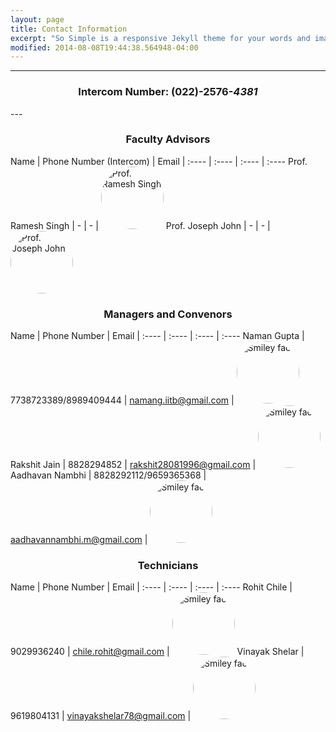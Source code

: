 ```yaml
---
layout: page
title: Contact Information
excerpt: "So Simple is a responsive Jekyll theme for your words and images."
modified: 2014-08-08T19:44:38.564948-04:00
---
```


---
<center><h3>Intercom Number: (022)-2576-<i>4381</i></h3></center>
---



<center><h3>Faculty Advisors</h3></center>

Name | Phone Number (Intercom) | Email | 
:---- | :---- | :---- | :----
Prof. Ramesh Singh | - | - | <img class="bio" src="" alt="Prof. Ramesh Singh" height="100" width="100">
Prof. Joseph John | - | - | <img class="bio" src="" alt="Prof. Joseph John" height="100" width="100">

<center><h3>Managers and Convenors</h3></center>

Name | Phone Number | Email | 
:---- | :---- | :---- | :----
Naman Gupta | 7738723389/8989409444 | [namang.iitb@gmail.com](mailto:namang.iitb@gmail.com) | <img class="bio" src="{{ site.url }}/images/naman.jpg" alt="Smiley face" height="100" width="100">
Rakshit Jain | 8828294852 | [rakshit28081996@gmail.com](mailto:rakshit28081996@gmail.com) | <img class="bio" src="{{ site.url }}/images/rakshit.jpg" alt="Smiley face" height="100" width="100">
Aadhavan Nambhi | 8828292112/9659365368 | [aadhavannambhi.m@gmail.com](mailto:aadhavannambhi.m@gmail.com) | <img class="bio" src="{{ site.url }}/images/aadhavan.jpg" alt="Smiley face" height="100" width="100">

<center><h3>Technicians</h3></center>

Name | Phone Number | Email | 
:---- | :---- | :---- | :----
Rohit Chile | 9029936240 | [chile.rohit@gmail.com](mailto:chile.rohit@gmail.com) | <img class="bio" src="{{ site.url }}/images/rohit.jpg" alt="Smiley face" height="100" width="100">
Vinayak Shelar | 9619804131 | [vinayakshelar78@gmail.com](mailto:vinayakshelar78@gmail.com) | <img class="bio" src="{{ site.url }}/images/vinayak.jpg" alt="Smiley face" height="100" width="100">

<style type="text/css">

.bio {
		border-radius: 100px;
	}

</style>